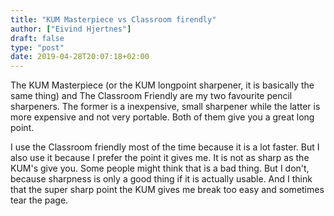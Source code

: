 ```yaml
---
title: "KUM Masterpiece vs Classroom firendly"
author: ["Eivind Hjertnes"]
draft: false
type: "post"
date: 2019-04-28T20:07:18+02:00
---
```


The KUM Masterpiece (or the KUM longpoint sharpener, it is basically the
same thing) and The Classroom Friendly are my two favourite pencil
sharpeners. The former is a inexpensive, small sharpener while the
latter is more expensive and not very portable. Both of them give you a
great long point.

I use the Classroom friendly most of the time because it is a lot
faster. But I also use it because I prefer the point it gives me. It is
not as sharp as the KUM's give you. Some people might think that is a
bad thing. But I don't, because sharpness is only a good thing if it is
actually usable. And I think that the super sharp point the KUM gives me
break too easy and sometimes tear the page.
